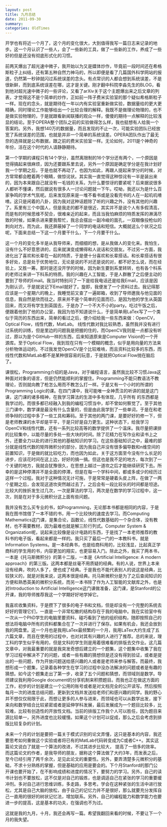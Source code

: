 ```yaml
---
layout: post
title: 九月总结
date: 2011-09-30
summary: 
categories: OldTimes
---
```


开学也有将近一个月了，这个月的变化很大，大到值得我写一篇日志来记录的地步。这一个月认识了一些人，会了一些新的工具，做了一些新的工作，养成了一些好的但是还没有彻底形式化的习惯。

前两天爆出了超光速中微子，我开始以为又是媒体炒作，毕竟前一段时间还在希格斯粒子上纠结，还有第五种自然力神马的，所以即便是看了几篇国外科学网站的报道，仍然第一秒钟就闪过系统误差的念头。有点常识的人都会想到系统误差，不是很新鲜，而到底系统误差在哪，这才是关键。刚才翻中科院李淼先生的BLOG，看到他对超光速中微子的一些评论，又看了arXiv关于这个主题爆出来之后文章的列表，才觉得这不是个简单的炒作，正如前一阵子费米实验室的那个疑似希格斯粒子一样。现在的念头，就是期待在一年以内有实验室重新做实验，数据量给的更大更精确，同时理论工作能够给出一个比较合理的解释。我既不是做理论物理的，也不是做实验物理的，于是就跟看新闻联播的观众一样，傻傻的期待一点解释的比较浅显的结论。至于OPERA整个团队之前的实验做得怎么样，我也挺想有人给我一个答案的。另外，我想140万的数据量，而且发现的不止一次，可能实验团队已经放宽了系统误差的范围，也就是并非一个简单的系统误差。OPERA团队作出了最无奈的选择就是公布数据，跟之前的费米实验室一样。无论如何，2011是个神奇的年份，活在这个时代的人请静静期待。

第一个学期的课程只有14个学分，虽然离限制的16个学分还有两个，一个原因是觉得搞起来很麻烦，因为还要跟系里去说，另外一个原因是确定学分是在我计划好我一个学期之后，于是也就不再动了。也因为如此，再跟人提起来学分的时候，对方常常都会瞪着两个眼睛，做惊诧状。其实我一直觉得这种惊诧有一半是装出来的，因为本来跟自己就没有一毛钱的关系，为什么要惊讶的要紧呢？后来据说很多人都听不懂课，然后据说有很多人一讨论问题就一下午。哎呦，我还以为是什么百家争鸣的学术气氛呢。后来发现原来是一堆不看书或是没看完书的人在一起叽叽喳喳。这只是闲着的八卦，因为我对这种话题除了听的兴趣之外，没有其他的兴趣了。系里有三个中国人，但是我走的都不是很近，其实并不是说个人有多假清高，而是有的时候思维不契合，很难亲近的起来，而且当我怕麻烦的特质发挥的淋漓尽致的时候，如果杀进来要我帮忙，我总会摆出一副冷峻的面孔，一双眼像投枪似的刺向对方。而为此，我还屏蔽掉了一个同学的电话和短信。大概就这么个状况之后呢，下面来总结一下这一个月要干什么，下一个月要干什么。

这一个月的变化多半是从我导师来，而细细的想，是从我做人的变化来。我怕生，没有什么不好意思讲的，后来就演变成懒得和人说话和交朋友。不过另一方面，我进化出了喜欢和长辈在一起的特质，于是便十分喜欢和长辈搭话。和长辈搭话有很多好处，总是处于优势地位，无论是说的不对还是说的对，都不好怎么说，而在经验上，又胜一筹。那时是还没开学的时候，因为新生要到系里转转，也有各个科系的老师过来讲一下科系的特质。我的兴趣在人工智能，于是人群散了之后便主动的要到了导师的Email。我当时特别问了一下是给我电话还是给我Email，应该是因为刚认识，于是就说记下Email就好了。旋即，我便发了一个资料过去。我记得那应该是一个星期六的晚上，我睡觉前又查了一遍邮箱，收到了导师邀我与他见面的信息，我自然是欣而往之。原来并不是个简单的见面而已，是因为他的学生从英国回来，而又将有学生到英国去，于是办了一个不大不小的party。吃过午饭之后，便跟着他到了他的办公室，我因为怕不知道说什么，于是简单用LaTex写了一个类似于简历的东西出来，简单的看过之后，便介绍给我一些东西来做：OpenCV，Optical Flow，线性代数，MatLab。 线性代数对我比较熟悉，虽然我并没有进行过系统的训练，但是里边的问题我是把握的住的，而OpenCV我则是一点都没有听过，原以为是个GitHub一样的东西，后来知道原来是Computer Vision的一个开源库。至于Optical Flow，我到现在只有一个模糊的概念，似乎是用向量的方法来分析物体运动的。不过我发觉OpenCV是个比较难啃，而且资料比较多的东西，而线性代数和MatLab都不是某种很容易的玩意，于是就把Optical Flow抛在脑后了。

课很松，Programming介绍的是Java，对于编程语言，虽然我比较不习惯Java这种面对对象的语言，但是仍然能顺利的掌握住。Programming不能只教语法不教理论，否则就向教了枪怎么用而不教怎么打一样。于是又有一个小时的所谓的Programming Logic的课。在四门课中，我可能唯一全神贯注的听讲的就是这门课，这门课的诸多精神，在我学习算法的生涯中多有体现，几乎所有 的东西都是我学过的。而很多都已经融入到我的编程习惯当中，却不曾如何察觉了。至于其他三门课中，数学课是最没有什么含量的，但是由此我学到了一些单词，于是在和老师争辩的过程中多了一些工具和筹码。至于其他的两门课，是要好好的修一下，但是老师教课的水平却是平平，于是只好是自力更生。这种状态下，给我学习OpenCV和线性代数，还有一系列比较高等的数学提供了一个温床。我尽量把课排的比较集中，以能尽量的多处一些大块的时间。除了花精力在写作业和读书上之外，还要全力以赴的进行其他的基础知识的学习。在这些基础知识之中，最难的部分就是线性代数的矩阵微积分的部分，因为我自己并没有很多偏导数和n维空间的前置知识，于是做的就比较吃力，而也因为如此，关于这方面至今没有什么长足的进步，应该花时间在这上边，好好的搞一搞。但这也是我不足的地方，每次到了一个关键的地方，我就会犹豫很久，在思想上越过一道坎之后才能继续研究下去。所幸的是这种停滞并不是全面的停滞，但是在每一个学科中间，都或多或少的经历过这样一个过程。我对于这种情况无计可施，于是常常是硬着头皮上阵，在做了一两个星期之后，会发现这道坎突然越过去了。之后会有一段比较长的时间都是坦途。比较大的挫折发生过几次，一次是算法的学习，两次是在数学的学习过程中，这一次，则是在对于多元微积分这上面有些问题。

我并没有怎么买专业的书，如Programming，无论那本书都是相同的内容，于是我在图书馆借了一本不错的书，用一个比较快的速度去学习。而Computing Mathematics这门课，是集合论，函数论，线性代数基础的一个杂合体，没有教材，也不需要教材，因为最难也就是解三阶行列式。Computer System &amp; Organization呢，说起来比较像是设计电路的东西，于是找了一本老师推荐的教科书的电子版，看起来都是一样的。我只买了最后一门的一本教科书，就是Information Systems。是一本经典书，也是给商科用的，比较浅显，比起真正学商科的学生用的书，内容更加的翔实，也更容易入门。除此之外，我买了两本书，一本是《托马斯微积分》的第十二版，一本是《Artificial Intelligence: A modern approach》的第三版。这两本都是丝毫不用质疑的经典。有的人说，世界上本来没有经典，吹的人多了，便也成了经典。于是我也不能代表别人的说这是经典，比较狭义的，就是对我来说，这两本很是经典。托马斯微积分是为了之后查阅知识的方便和熟悉英美的微积分系统，而另一本书除了作为人工智能的文献库之外，也是对Introduction to Artificial Intelligence这门课做准备，这门课，是Stanford的公开课，我的导师推荐我这一个学期好好地学掉它。

我喜欢收集资料，于是攒下了很多的电子书和文档，但是却没有一个完整的系统去好好的管理它们，一直是一个非常松散的结构存在于我的电脑中。我在实验室中有一次从一个PhD学生的电脑里要资料，碰巧看到了他的组织结构，随即按照自己的想法将电脑中所有的资料都集合在了一次并进行了保存。如果有机会，我还会放到我的网盘里。这一个月也是我用LaTex最频繁的一个月，我用LaTex大约生成了五六篇文章，而且在使用的过程中，也对对其有兴趣的人进行了推荐。总的来说，理工科的学生似乎有用的，但是文科的学生则是用着很难看的排版去交作业。这几篇文章中，对我最重要的就是我突发奇想后建立的一个题集，这个题集中收集了我在学习过程中解决不了的问题，或者一些有趣的猜想但是还没有得到验证，或者是提出的一些问题，作为开放问题送给感兴趣的人或者是老师来参与解答。而最终，我想形成一个题集，记录着各种学生在学习的过程中没办法解决的问题或者是有趣的猜想。如今这个题集走出了第一步，收录了五个问题和猜想，而领域则是数学。导师建议我利用Google document的分享机制来积攒题目。而我也正在做这方面的工作，初步的计划是建立一个公用的账号或者是对文档完全的公开读写。然后按照每月一次的进度总结问题，更新到文档并发送给老师们和感兴趣的同学。我的野心并不想仅仅局限于此，而想让更多的人参与进来，而领域也可以从数学出发，接下来向和数学结合比较紧密或者是延伸学科发展，最后发展成为一个题目比较多，比较难，比较有创造性的开放性文档。当前的排版工作我个人可以胜任，因为题目来源比较单一，另外进度也比较缓慢。如果这个计划可以促成，那么之后会考虑到排版比较复杂的计划。

未来一个月的计划是要把一篇关于模式识别的论文弄懂，这只是基本的内容，我还要思考如何重做这个实验或者将已有的MatLab代码转变成为C或者C++。其实这篇论文说白了就是一个算法的改进，不过其进步比较大， 提高了一倍多的效率。而这篇论文的作者，是我导师的朋友，据称这个算法做了大约3年，而发表之后，至今已经引用了两千余次，足见此论文的重要性。另外，要弄清楚多元微积分的基础，不求十分熟练的掌握，但是基础的应用是要会的。下个月Stanford的那门公开课也要开始了，在不影响成绩和进度的情况下，要努力的学习。另外，自己的读书计划也不要放松，这不仅是对自己的锻炼，也是调适自己在紧张的学习的重要缓冲剂。多对自己进行思维训练，多走路，多思考。学会在这种紧张的生活中进行放松，尤其是自己大脑的放松，由于自己的记忆力并不是很好，那么就要充分发挥自己一直用的很好的树状记忆法，增加联系。另外，自己的编程能力和数学能力也要进一步的提高，这是基本的功夫，在强调也不为过。

这就是我的九月，十月，我还会再写一篇。希望我翻回来看的时候，不要让下一个月的我失望。
